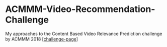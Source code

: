 # ACMMM-Video-Recommendation-Challenge
My approaches to the Content Based Video Relevance Prediction challenge by ACMMM 2018 [[challenge-page](https://github.com/mengyi-liu/cbvrp-acmmm-2018)]


